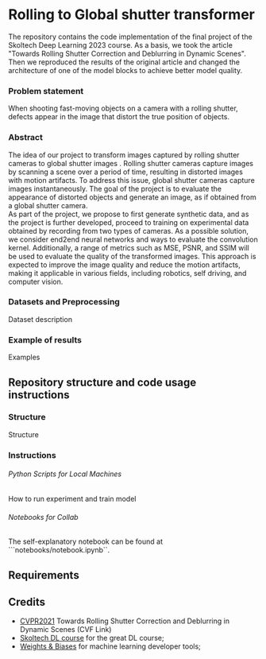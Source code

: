 # Rolling to Global shutter transformer 

The repository contains the code implementation of the final project of the Skoltech Deep Learning 2023 course. As a basis, we took the article "Towards Rolling Shutter Correction and Deblurring in Dynamic Scenes". Then we reproduced the results of the original article and changed the architecture of one of the model blocks to achieve better model quality.


### Problem statement 
When shooting fast-moving objects on a camera with a rolling shutter, defects appear in the image that distort the true position of objects.

### Abstract
The idea of our project to transform images captured by rolling shutter cameras to global shutter images . Rolling shutter cameras capture images by scanning a scene over a period of time, resulting in distorted images with motion artifacts. To address this issue, global shutter cameras capture images instantaneously. The goal of the project is to evaluate the appearance of distorted objects and generate an image, as if obtained from a global shutter camera.  
As part of the project, we propose to first generate synthetic data, and as the project is further developed, proceed to training on experimental data obtained by recording from two types of cameras. As a possible solution, we consider end2end neural networks and ways to evaluate the convolution kernel. Additionally, a range of metrics such as MSE, PSNR, and SSIM will be used to evaluate the quality of the transformed images.
This approach is expected to improve the image quality and reduce the motion artifacts, making it applicable in various fields, including robotics, self driving, and computer vision.

### Datasets and Preprocessing

Dataset description 

### Example of results

Examples

## Repository structure and code usage instructions
### Structure

Structure 

### Instructions
###### Python Scripts for Local Machines
How to run experiment and train model

###### Notebooks for Collab
The self-explanatory notebook can be found at ```notebooks/notebook.ipynb``.

## Requirements


## Credits
- [CVPR2021](https://arxiv.org/abs/2104.01601) Towards Rolling Shutter Correction and Deblurring in Dynamic Scenes (CVF Link)
- [Skoltech DL course](https://github.com/oseledets/dl2023) for the great DL course;
- [Weights & Biases](https://wandb.ai) for machine learning developer tools;

